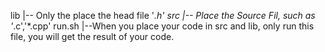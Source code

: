 lib
|-- Only the place the head file '*.h'
src
|-- Place the Source Fil, such as '*.c','*.cpp'
run.sh
|--When you place your code in src and lib, only run this file, you will get the result of your code.
